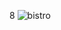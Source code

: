 8
![bistro](https://github.com/vaxad/bistro-client/assets/126230095/3e2ebf34-26d5-4928-b823-d388ba6ad033)

